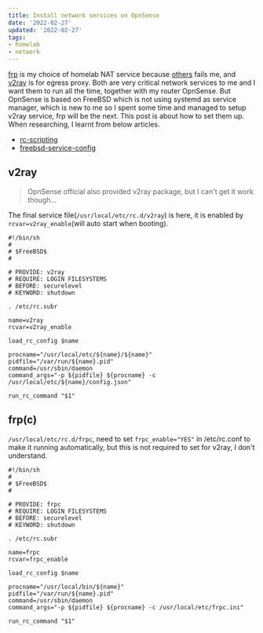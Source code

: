 ```yaml
---
title: Install network services on OpnSense
date: '2022-02-27'
updated: '2022-02-27'
tags:
- homelab
- network
---
```


[frp] is my choice of homelab NAT service because [others] fails me, and [v2ray] is for egress proxy. Both are very critical network services to me and I want them to run all the time, together with my router OpnSense. But OpnSense is based on FreeBSD which is not using systemd as service manager, which is new to me so I spent some time and managed to setup v2ray service, frp will be the next. This post is about how to set them up. When researching, I learnt from below articles.

<!--truncate-->

- [rc-scripting](https://docs.freebsd.org/en/articles/rc-scripting/)
- [freebsd-service-config](https://jacquesheunis.com/post/freebsd-service-config/)

## v2ray

> OpnSense official also provided v2ray package, but I can't get it work though...

The final service file(`/usr/local/etc/rc.d/v2ray`) is here, it is enabled by `rcvar=v2ray_enable`(will auto start when booting).

```shell
#!/bin/sh
#
# $FreeBSD$
#

# PROVIDE: v2ray
# REQUIRE: LOGIN FILESYSTEMS
# BEFORE: securelevel
# KEYWORD: shutdown

. /etc/rc.subr

name=v2ray
rcvar=v2ray_enable

load_rc_config $name

procname="/usr/local/etc/${name}/${name}"
pidfile="/var/run/${name}.pid"
command=/usr/sbin/daemon
command_args="-p ${pidfile} ${procname} -c /usr/local/etc/${name}/config.json"

run_rc_command "$1"
```

## frp(c)

`/usr/local/etc/rc.d/frpc`, need to set `frpc_enable="YES"` in /etc/rc.conf to make it running automatically, but this is not required to set for v2ray, I don't understand.

```shell
#!/bin/sh
#
# $FreeBSD$
#

# PROVIDE: frpc
# REQUIRE: LOGIN FILESYSTEMS
# BEFORE: securelevel
# KEYWORD: shutdown

. /etc/rc.subr

name=frpc
rcvar=frpc_enable

load_rc_config $name

procname="/usr/local/bin/${name}"
pidfile="/var/run/${name}.pid"
command=/usr/sbin/daemon
command_args="-p ${pidfile} ${procname} -c /usr/local/etc/frpc.ini"

run_rc_command "$1"
```

[frp]: https://github.com/fatedier/frp
[others]: 2022-02-06-homelab-nat-in-china.md
[v2ray]: https://github.com/v2fly/v2ray-core
